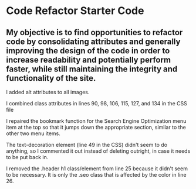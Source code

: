 # Code Refactor Starter Code

## My objective is to find opportunities to refactor code by consolidating attributes and generally improving the design of the code in order to increase readability and potentially perform faster, while still maintaining the integrity and functionality of the site.

I added alt attributes to all images.

I combined class attributes in lines 90, 98, 106, 115, 127, and 134 in the CSS file

I repaired the bookmark function for the Search Engine Optimization menu item at the top so that it jumps down the appropriate section, similar to the other two menu items.

The text-decoration element (line 49 in the CSS) didn't seem to do anything, so I commented it out instead of deleting outright, in case it needs to be put back in.

I removed the .header h1 class/element from line 25 because it didn't seem to be necessary. It is only the .seo class that is affected by the color in line 26.

